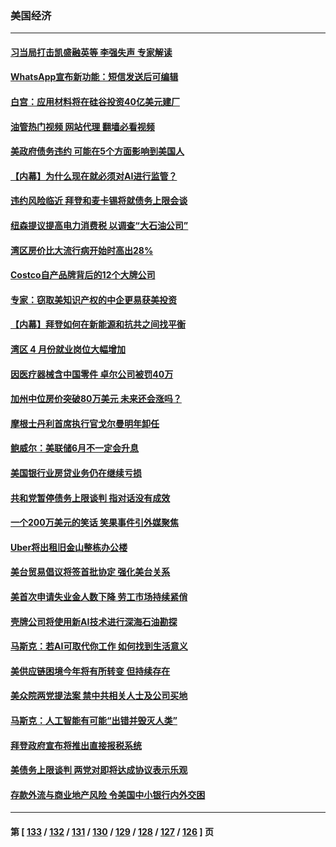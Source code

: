 ### 美国经济
---
#### [习当局打击凯盛融英等 李强失声 专家解读](../../pages/ncid1078158/n14002154.md?05232045) 
#### [WhatsApp宣布新功能：短信发送后可编辑](../../pages/ncid1078158/n14002025.md?05232045) 
#### [白宫：应用材料将在硅谷投资40亿美元建厂](../../pages/ncid1078158/n14001966.md?05232045) 
#### [油管热门视频 网站代理 翻墙必看视频](http://138.2.39.72:81/youtube.html?epic-marker?05232045)
#### [美政府债务违约 可能在5个方面影响到美国人](../../pages/ncid1078158/n14002075.md?05232045) 
#### [【内幕】为什么现在就必须对AI进行监管？](../../pages/ncid1078158/n14002066.md?05232045) 
#### [违约风险临近 拜登和麦卡锡将就债务上限会谈](../../pages/ncid1078158/n14002020.md?05232045) 
#### [纽森提议提高电力消费税 以调查“大石油公司”](../../pages/ncid1078158/n14001623.md?05232045) 
#### [湾区房价比大流行病开始时高出28%](../../pages/ncid1078158/n14001620.md?05232045) 
#### [Costco自产品牌背后的12个大牌公司](../../pages/ncid1078158/n13999358.md?05232045) 
#### [专家：窃取美知识产权的中企更易获美投资](../../pages/ncid1078158/n14001024.md?05232045) 
#### [【内幕】拜登如何在新能源和抗共之间找平衡](../../pages/ncid1078158/n14001007.md?05232045) 
#### [湾区 4 月份就业岗位大幅增加](../../pages/ncid1078158/n14000744.md?05232045) 
#### [因医疗器械含中国零件 卓尔公司被罚40万](../../pages/ncid1078158/n14000672.md?05232045) 
#### [加州中位房价突破80万美元 未来还会涨吗？](../../pages/ncid1078158/n14000614.md?05232045) 
#### [摩根士丹利首席执行官戈尔曼明年卸任](../../pages/ncid1078158/n14000537.md?05232045) 
#### [鲍威尔：美联储6月不一定会升息](../../pages/ncid1078158/n14000568.md?05232045) 
#### [美国银行业房贷业务仍在继续亏损](../../pages/ncid1078158/n14000509.md?05232045) 
#### [共和党暂停债务上限谈判 指对话没有成效](../../pages/ncid1078158/n14000470.md?05232045) 
#### [一个200万美元的笑话 笑果事件引外媒聚焦](../../pages/ncid1078158/n14000272.md?05232045) 
#### [Uber将出租旧金山整栋办公楼](../../pages/ncid1078158/n14000120.md?05232045) 
#### [美台贸易倡议将签首批协定 强化美台关系](../../pages/ncid1078158/n14000054.md?05232045) 
#### [美首次申请失业金人数下降 劳工市场持续紧俏](../../pages/ncid1078158/n13999780.md?05232045) 
#### [壳牌公司将使用新AI技术进行深海石油勘探](../../pages/ncid1078158/n13999213.md?05232045) 
#### [马斯克：若AI可取代你工作 如何找到生活意义](../../pages/ncid1078158/n13999079.md?05232045) 
#### [美供应链困境今年将有所转变 但持续存在](../../pages/ncid1078158/n13999097.md?05232045) 
#### [美众院两党提法案 禁中共相关人士及公司买地](../../pages/ncid1078158/n13999002.md?05232045) 
#### [马斯克：人工智能有可能“出错并毁灭人类”](../../pages/ncid1078158/n13999060.md?05232045) 
#### [拜登政府宣布将推出直接报税系统](../../pages/ncid1078158/n13998966.md?05232045) 
#### [美债务上限谈判 两党对即将达成协议表示乐观](../../pages/ncid1078158/n13998794.md?05232045) 
#### [存款外流与商业地产风险 令美国中小银行内外交困](../../pages/ncid1078158/n13998457.md?05232045) 

---
#### 第 [ [133](./133.md?05232045) / [132](./132.md?05232045) / [131](./131.md?05232045) / [130](./130.md?05232045) / [129](./129.md?05232045) / [128](./128.md?05232045) / [127](./127.md?05232045) / [126](./126.md?05232045) ] 页
